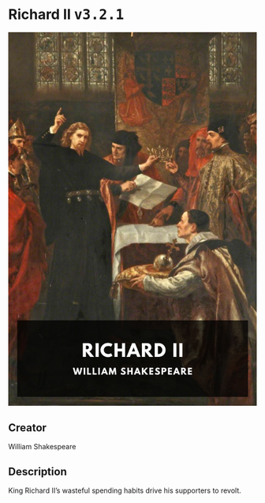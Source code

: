 
# Richard II <kbd>v3.2.1</kbd>

<center>
  <img src="./cover-1024.jpg"/>
</center>

## Creator
William Shakespeare

## Description
King Richard II’s wasteful spending habits drive his supporters to revolt.
